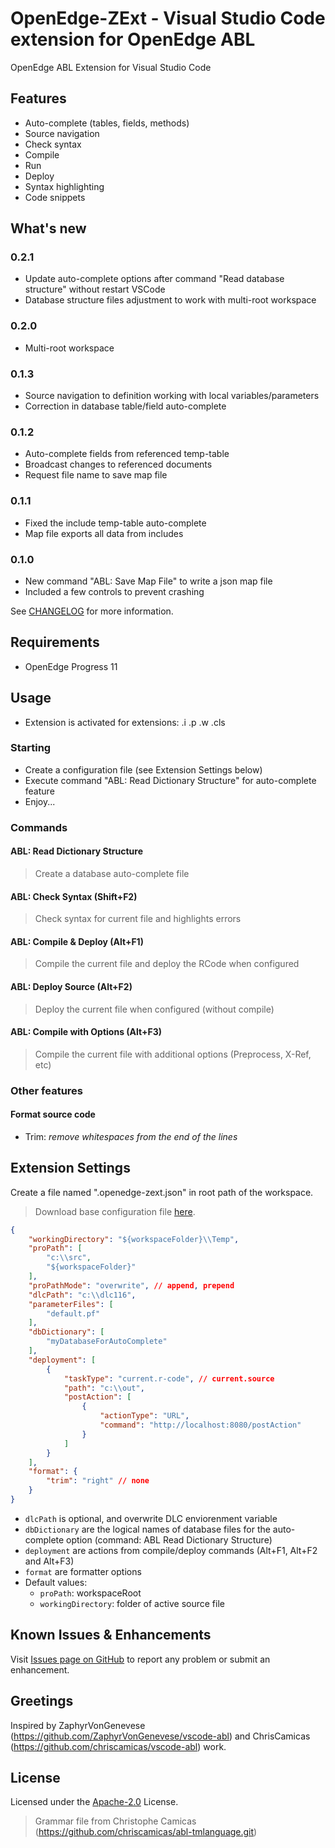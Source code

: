 # OpenEdge-ZExt - Visual Studio Code extension for OpenEdge ABL

OpenEdge ABL Extension for Visual Studio Code

## Features

- Auto-complete (tables, fields, methods)
- Source navigation
- Check syntax
- Compile
- Run
- Deploy
- Syntax highlighting
- Code snippets

## What's new

### 0.2.1
- Update auto-complete options after command "Read database structure" without restart VSCode
- Database structure files adjustment to work with multi-root workspace

### 0.2.0
- Multi-root workspace

### 0.1.3
- Source navigation to definition working with local variables/parameters
- Correction in database table/field auto-complete

### 0.1.2
- Auto-complete fields from referenced temp-table
- Broadcast changes to referenced documents
- Request file name to save map file

### 0.1.1
- Fixed the include temp-table auto-complete
- Map file exports all data from includes

### 0.1.0
- New command "ABL: Save Map File" to write a json map file
- Included a few controls to prevent crashing

See [CHANGELOG](CHANGELOG.md) for more information.

## Requirements

- OpenEdge Progress 11

## Usage
- Extension is activated for extensions: .i .p .w .cls

### Starting
- Create a configuration file (see Extension Settings below)
- Execute command "ABL: Read Dictionary Structure" for auto-complete feature
- Enjoy...

### Commands

#### ABL: Read Dictionary Structure
> Create a database auto-complete file

#### ABL: Check Syntax (Shift+F2)
> Check syntax for current file and highlights errors

#### ABL: Compile & Deploy (Alt+F1)
> Compile the current file and deploy the RCode when configured

#### ABL: Deploy Source (Alt+F2)
> Deploy the current file when configured (without compile)

#### ABL: Compile with Options (Alt+F3)
> Compile the current file with additional options (Preprocess, X-Ref, etc)

### Other features

#### Format source code

- Trim: *remove whitespaces from the end of the lines*

## Extension Settings

Create a file named ".openedge-zext.json" in root path of the workspace.
> Download base configuration file [here](resources/examples/.openedge-zext.json).

```JSON
{
    "workingDirectory": "${workspaceFolder}\\Temp",
    "proPath": [
        "c:\\src",
        "${workspaceFolder}"
    ],
    "proPathMode": "overwrite", // append, prepend
    "dlcPath": "c:\\dlc116",
    "parameterFiles": [
        "default.pf"
    ],
    "dbDictionary": [
        "myDatabaseForAutoComplete"
    ],
    "deployment": [
        {
            "taskType": "current.r-code", // current.source
            "path": "c:\\out",
            "postAction": [
                {
                    "actionType": "URL",
                    "command": "http://localhost:8080/postAction"
                }
            ]
        }
    ],
    "format": {
        "trim": "right" // none
    }
}
```

- `dlcPath` is optional, and overwrite DLC enviorenment variable
- `dbDictionary` are the logical names of database files for the auto-complete option (command: ABL Read Dictionary Structure)
- `deployment` are actions from compile/deploy commands (Alt+F1, Alt+F2 and Alt+F3)
- `format` are formatter options
- Default values:
    - `proPath`: workspaceRoot
    - `workingDirectory`: folder of active source file

## Known Issues & Enhancements

Visit [Issues page on GitHub](https://github.com/ezequielgandolfi/openedge-zext/issues) to report any problem or submit an enhancement.

## Greetings
Inspired by ZaphyrVonGenevese (https://github.com/ZaphyrVonGenevese/vscode-abl) and ChrisCamicas (https://github.com/chriscamicas/vscode-abl) work.

## License
Licensed under the [Apache-2.0](LICENSE) License.

> Grammar file from Christophe Camicas (https://github.com/chriscamicas/abl-tmlanguage.git)